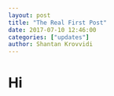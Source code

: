 ```yaml
---
layout: post
title: "The Real First Post"
date: 2017-07-10 12:46:00
categories: ["updates"]
author: Shantan Krovvidi
---
```

# Hi

